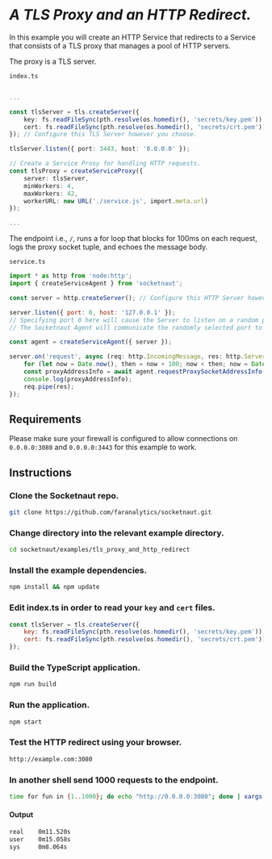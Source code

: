# *A TLS Proxy and an HTTP Redirect.*

In this example you will create an HTTP Service that redirects to a Service that consists of a TLS proxy that manages a pool of HTTP servers.

The proxy is a TLS server.

`index.ts`
```ts

...

const tlsServer = tls.createServer({
    key: fs.readFileSync(pth.resolve(os.homedir(), 'secrets/key.pem')),
    cert: fs.readFileSync(pth.resolve(os.homedir(), 'secrets/crt.pem'))
}); // Configure this TLS Server however you choose.

tlsServer.listen({ port: 3443, host: '0.0.0.0' });

// Create a Service Proxy for handling HTTP requests.
const tlsProxy = createServiceProxy({
    server: tlsServer,
    minWorkers: 4,
    maxWorkers: 42,
    workerURL: new URL('./service.js', import.meta.url)
});

...
```

The endpoint i.e., `/`, runs a for loop that blocks for 100ms on each request, logs the proxy socket tuple, and echoes the message body.

`service.ts`
```js
import * as http from 'node:http';
import { createServiceAgent } from 'socketnaut';

const server = http.createServer(); // Configure this HTTP Server however you choose.

server.listen({ port: 0, host: '127.0.0.1' });
// Specifying port 0 here will cause the Server to listen on a random port.
// The Socketnaut Agent will communicate the randomly selected port to the ServiceProxy.

const agent = createServiceAgent({ server });

server.on('request', async (req: http.IncomingMessage, res: http.ServerResponse) => {
    for (let now = Date.now(), then = now + 100; now < then; now = Date.now()); // Block for 100 milliseconds.
    const proxyAddressInfo = await agent.requestProxySocketAddressInfo(req.socket);
    console.log(proxyAddressInfo);
    req.pipe(res);
});
```

## Requirements
Please make sure your firewall is configured to allow connections on `0.0.0.0:3080` and `0.0.0.0:3443` for this example to work.

## Instructions

### Clone the Socketnaut repo.
```bash
git clone https://github.com/faranalytics/socketnaut.git
```
### Change directory into the relevant example directory.
```bash
cd socketnaut/examples/tls_proxy_and_http_redirect
```
### Install the example dependencies.
```bash
npm install && npm update
```
### Edit index.ts in order to read your `key` and `cert` files.
```js
const tlsServer = tls.createServer({
    key: fs.readFileSync(pth.resolve(os.homedir(), 'secrets/key.pem')),
    cert: fs.readFileSync(pth.resolve(os.homedir(), 'secrets/crt.pem'))
});
```
### Build the TypeScript application.
```bash
npm run build
```
### Run the application.
```bash
npm start
```
### Test the HTTP redirect using your browser.
```bash
http://example.com:3080
```
### In another shell send 1000 requests to the endpoint.
```bash
time for fun in {1..1000}; do echo "http://0.0.0.0:3080"; done | xargs -n1 -P1000 curl -k -L 
```
#### Output
```bash
real    0m11.520s
user    0m15.058s
sys     0m8.064s
```